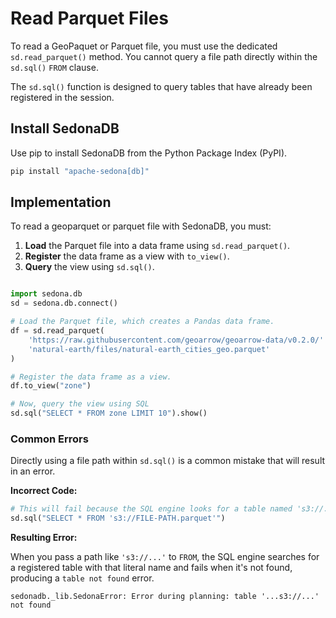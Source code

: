 
<!---
  Licensed to the Apache Software Foundation (ASF) under one
  or more contributor license agreements.  See the NOTICE file
  distributed with this work for additional information
  regarding copyright ownership.  The ASF licenses this file
  to you under the Apache License, Version 2.0 (the
  "License"); you may not use this file except in compliance
  with the License.  You may obtain a copy of the License at

    http://www.apache.org/licenses/LICENSE-2.0

  Unless required by applicable law or agreed to in writing,
  software distributed under the License is distributed on an
  "AS IS" BASIS, WITHOUT WARRANTIES OR CONDITIONS OF ANY
  KIND, either express or implied.  See the License for the
  specific language governing permissions and limitations
  under the License.
-->

# Read Parquet Files

To read a GeoPaquet or Parquet file, you must use the dedicated `sd.read_parquet()` method. You cannot query a file path directly within the `sd.sql()` `FROM` clause.

The `sd.sql()` function is designed to query tables that have already been registered in the session.

## Install SedonaDB

Use pip to install SedonaDB from the Python Package Index (PyPI).

```bash
pip install "apache-sedona[db]"
```

## Implementation

To read a geoparquet or parquet file with SedonaDB, you must:

1. **Load** the Parquet file into a data frame using `sd.read_parquet()`.
1. **Register** the data frame as a view with `to_view()`.
1. **Query** the view using `sd.sql()`.

```python linenums="1" title="Read a parquet file with SedonaDB"

import sedona.db
sd = sedona.db.connect()

# Load the Parquet file, which creates a Pandas data frame.
df = sd.read_parquet(
    'https://raw.githubusercontent.com/geoarrow/geoarrow-data/v0.2.0/'
    'natural-earth/files/natural-earth_cities_geo.parquet'
)

# Register the data frame as a view.
df.to_view("zone")

# Now, query the view using SQL
sd.sql("SELECT * FROM zone LIMIT 10").show()
```

### Common Errors

Directly using a file path within `sd.sql()` is a common mistake that will result in an error.

**Incorrect Code:**

```python
# This will fail because the SQL engine looks for a table named 's3://...'
sd.sql("SELECT * FROM 's3://FILE-PATH.parquet'")
```

**Resulting Error:**

When you pass a path like `'s3://...'` to `FROM`, the SQL engine searches for a registered table with that literal name and fails when it's not found, producing a `table not found` error.

``` { .sh .no-copy }
sedonadb._lib.SedonaError: Error during planning: table '...s3://...' not found
```
